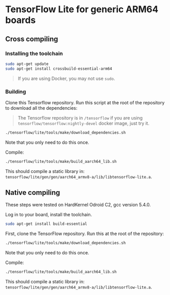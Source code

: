 # TensorFlow Lite for generic ARM64 boards

## Cross compiling

### Installing the toolchain

```bash
sudo apt-get update
sudo apt-get install crossbuild-essential-arm64
```

> If you are using Docker, you may not use `sudo`.

### Building

Clone this Tensorflow repository. Run this script at the root of the repository
to download all the dependencies:

> The Tensorflow repository is in `/tensorflow` if you are using
> `tensorflow/tensorflow:nightly-devel` docker image, just try it.

```bash
./tensorflow/lite/tools/make/download_dependencies.sh
```

Note that you only need to do this once.

Compile:

```bash
./tensorflow/lite/tools/make/build_aarch64_lib.sh
```

This should compile a static library in:
`tensorflow/lite/gen/gen/aarch64_armv8-a/lib/libtensorflow-lite.a`.

## Native compiling

These steps were tested on HardKernel Odroid C2, gcc version 5.4.0.

Log in to your board, install the toolchain.

```bash
sudo apt-get install build-essential
```

First, clone the TensorFlow repository. Run this at the root of the repository:

```bash
./tensorflow/lite/tools/make/download_dependencies.sh
```

Note that you only need to do this once.

Compile:

```bash
./tensorflow/lite/tools/make/build_aarch64_lib.sh
```

This should compile a static library in:
`tensorflow/lite/gen/gen/aarch64_armv8-a/lib/libtensorflow-lite.a`.
